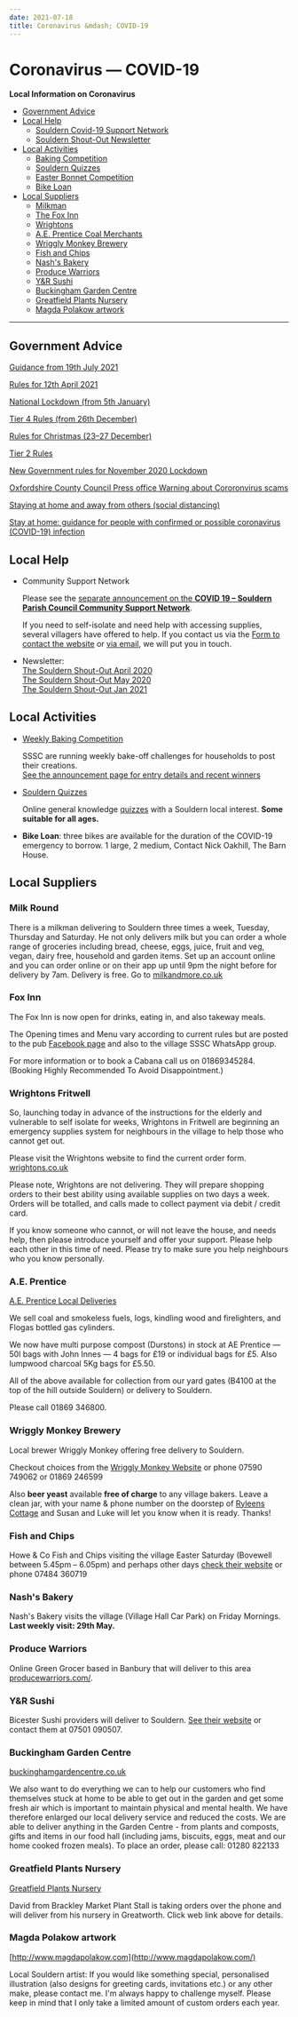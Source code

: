```yaml
---
date: 2021-07-18
title: Coronavirus &mdash; COVID-19
---
```

<style>
li img {width:5em; vertical-align:middle}
</style>

# Coronavirus &mdash; COVID-19

**Local Information on Coronavirus**

 * [Government Advice](#government-advice)
 * [Local Help](#local-help)
   * [Souldern Covid-19 Support Network](#network)
   * [Souldern Shout-Out Newsletter](#newsletter)
 * [Local Activities](#local-activities)
   * [Baking Competition](#baking)
   * [Souldern Quizzes](#quizzes)
   * [Easter Bonnet Competition](#bonnet)
   * [Bike Loan](#bikes)
 * [Local Suppliers](#local-suppliers)
   * [Milkman](#milk-round)
   * [The Fox Inn](#fox-inn)
   * [Wrightons](#wrightons-fritwell)
   * [A.E. Prentice Coal Merchants](#ae-prentice)
   * [Wriggly Monkey Brewery](#wriggly-monkey-brewery)
   * [Fish and Chips](#fish-and-chips)
   * [Nash's Bakery](#nashs-bakery)
   * [Produce Warriors](#produce-warriors)
   * [Y&R Sushi](#yr-sushi)
   * [Buckingham Garden Centre](#buckingham-garden-centre)
   * [Greatfield Plants Nursery](#greatfield-plants-nursery)
   * [Magda Polakow artwork](#magda-polakow-artwork)

---

## Government Advice

[Guidance from 19th July 2021](https://www.gov.uk/government/publications/covid-19-response-summer-2021-roadmap/coronavirus-how-to-stay-safe-and-help-prevent-the-spread)

[Rules for 12th April 2021](https://www.gov.uk/guidance/covid-19-coronavirus-restrictions-what-you-can-and-cannot-do#april-whats-changed)

[National Lockdown (from 5th January)](https://www.gov.uk/guidance/national-lockdown-stay-at-home)

[Tier 4 Rules (from 26th December)](https://www.gov.uk/guidance/tier-4-stay-at-home)


[Rules for Christmas (23–27 December)](https://www.gov.uk/government/publications/making-a-christmas-bubble-with-friends-and-family/making-a-christmas-bubble-with-friends-and-family)

[Tier 2 Rules](https://www.gov.uk/guidance/local-restriction-tiers-what-you-need-to-know#high-alert)

[New Government rules for November 2020 Lockdown](https://www.gov.uk/guidance/new-national-restrictions-from-5-november)
	
[Oxfordshire County Council Press office Warning about Cororonvirus scams](https://news.oxfordshire.gov.uk/oxfordshire-residents-warned-against-coronavirus-scams/)


[Staying at home and away from others (social distancing)](https://www.gov.uk/government/publications/full-guidance-on-staying-at-home-and-away-from-others/full-guidance-on-staying-at-home-and-away-from-others)


[Stay at home: guidance for people with confirmed or possible coronavirus (COVID-19) infection](https://www.gov.uk/government/publications/covid-19-stay-at-home-guidance/stay-at-home-guidance-for-people-with-confirmed-or-possible-coronavirus-covid-19-infection)



## Local Help

 * <span id="network"></span>Community Support Network
 
    Please see the [separate announcement on the **COVID 19 – Souldern Parish Council Community Support Network**](covid-19-support).

    If you need to self-isolate and need help with accessing supplies,
    several villagers have offered to help. If you contact us via the [Form to
    contact the website](/home/contact-website) or [via email](mailto:website@souldern.org),
    we will put you in touch.


 * <span id="newsletter"></span> Newsletter:  
   [The Souldern Shout-Out April 2020](/parish-council/spc-newsletter/Souldern%20Shout%20Out%20Apr20.pdf)  
   [The Souldern Shout-Out May 2020](/parish-council/spc-newsletter/Souldern%20Shout%20Out%20May20.pdf)  
   [The Souldern Shout-Out Jan 2021](/parish-council/spc-newsletter/Souldern%20Shout%20Out%20Jan21.pdf)  

## Local Activities

 * <span id="baking"></span>[Weekly Baking Competition](baking)
 
     SSSC are running weekly bake-off challenges for households to post their creations.  
     [See the announcement page for entry details and recent winners](baking)

 * <span id="quizzes"></span>[Souldern Quizzes](/home/quiz)

   Online general knowledge [quizzes](/home/quiz) with a Souldern local interest. **Some suitable for all ages.**
 
   
 * <span id="bikes"></span> **Bike Loan**: three bikes are available for the duration of the COVID-19 emergency to borrow. 1 large, 2 medium, Contact Nick Oakhill, The Barn House.

## Local Suppliers

### Milk Round

There is a milkman delivering to
Souldern three times a week, Tuesday, Thursday and Saturday. He not
only delivers milk but you can order a whole range of groceries
including bread, cheese, eggs, juice, fruit and veg, vegan, dairy
free, household and garden items. Set up an account online and you can
order online or on their app up until 9pm the night before for
delivery by 7am. Delivery is free. Go to [milkandmore.co.uk](https://www.milkandmore.co.uk)

### Fox Inn

The Fox Inn is now open for drinks, eating in, and also takeway meals.

The Opening times and Menu vary according to current rules but are posted to the
pub [Facebook page](https://www.facebook.com/thefoxinnsouldern/)
and also to the village SSSC WhatsApp group.

For more information or to book a Cabana call us on 01869345284. (Booking Highly Recommended To Avoid Disappointment.)




### Wrightons Fritwell

So, launching today in advance of the instructions for the elderly and
vulnerable to self isolate for weeks, Wrightons in Fritwell are
beginning an emergency supplies system for neighbours in the village
to help those who cannot get out.

Please visit the Wrightons website
to find the current order form. [wrightons.co.uk](https://www.wrightons.co.uk)

Please
note, Wrightons are not delivering. They will prepare shopping orders
to their best ability using available supplies on two days a
week. Orders will be totalled, and calls made to collect payment via
debit / credit card.

If you know someone who cannot, or will not
leave the house, and needs help, then please introduce yourself and
offer your support.  Please help each other in this time of
need. Please try to make sure you help neighbours who you know
personally.

### A.E. Prentice
[A.E. Prentice Local Deliveries](https://thamesvalleyfuels.co.uk/)

We sell coal and smokeless fuels, logs, kindling wood and firelighters, and Flogas bottled gas cylinders.


We now have multi purpose compost (Durstons) in stock at AE Prentice — 50l bags with John Innes — 4 bags for £19 or individual bags for £5. Also lumpwood charcoal 5Kg bags for £5.50.


All of the above available for collection from our yard gates (B4100 at the top of the hill outside Souldern) or delivery to Souldern.

Please call 01869 346800.

### Wriggly Monkey Brewery
Local brewer Wriggly Monkey offering free delivery to Souldern.

Checkout choices from the [Wriggly Monkey Website](https://www.wrigglymonkeybrewery.com) or phone 07590 749062 or 01869 246599

Also **beer yeast** available **free of charge** to any village
bakers. Leave a clean jar, with your name & phone number on the
doorstep of [Ryleens Cottage](https://www.souldern.org/home/houses/?h=ryleens) and Susan and Luke will let you know when it
is ready. Thanks!

### Fish and Chips
Howe & Co Fish and Chips visiting the village Easter Saturday (Bovewell between  5.45pm – 6.05pm) and perhaps other days
[check their website](https://www.facebook.com/howeandco66/) or phone 07484 360719

### Nash's Bakery
Nash's Bakery visits the village (Village Hall Car Park) on Friday Mornings.
**Last weekly visit: 29th May.**

### Produce Warriors
Online Green Grocer based in Banbury that will deliver to this area [producewarriors.com/](https://producewarriors.com/).

### Y&R Sushi
Bicester Sushi providers will deliver to Souldern. [See their website](https://www.yrsushi.com/) or contact them at 07501 090507.

### Buckingham Garden Centre
[buckinghamgardencentre.co.uk](https://www.buckinghamgardencentre.co.uk/)

We also want to do everything we can to help our customers who find
themselves stuck at home to be able to get out in the garden and get
some fresh air which is important to maintain physical and mental
health. We have therefore enlarged our local delivery service and
reduced the costs. We are able to deliver anything in the Garden
Centre - from plants and composts, gifts and items in our food hall
(including jams, biscuits, eggs, meat and our home cooked frozen
meals).  To place an order, please call: 01280 822133



### Greatfield Plants Nursery
[Greatfield Plants Nursery](https://greatfieldplants.co.uk/)

David from Brackley Market Plant Stall is taking orders over the phone and will deliver from his nursery in Greatworth.
Click web link above for details.

### Magda Polakow artwork
[http://www.magdapolakow.com](http://www.magdapolakow.com/)

Local Souldern artist: If you would like something special,
personalised illustration (also designs for greeting cards,
invitations etc.) or any other make, please contact me. I'm always
happy to challenge myself. Please keep in mind that I only take a
limited amount of custom orders each year.
